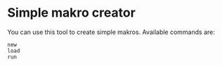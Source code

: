 # Simple makro creator

You can use this tool to create simple makros. Available commands are:

```
new
load
run
```